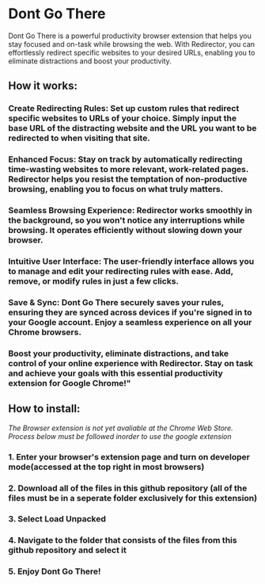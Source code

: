 # Dont Go There

Dont Go There is a powerful productivity browser extension that helps you stay focused and on-task while browsing the web. With Redirector, you can effortlessly redirect specific websites to your desired URLs, enabling you to eliminate distractions and boost your productivity.

## How it works:

### Create Redirecting Rules: Set up custom rules that redirect specific websites to URLs of your choice. Simply input the base URL of the distracting website and the URL you want to be redirected to when visiting that site.

### Enhanced Focus: Stay on track by automatically redirecting time-wasting websites to more relevant, work-related pages. Redirector helps you resist the temptation of non-productive browsing, enabling you to focus on what truly matters.

### Seamless Browsing Experience: Redirector works smoothly in the background, so you won't notice any interruptions while browsing. It operates efficiently without slowing down your browser.

### Intuitive User Interface: The user-friendly interface allows you to manage and edit your redirecting rules with ease. Add, remove, or modify rules in just a few clicks.

### Save & Sync: Dont Go There securely saves your rules, ensuring they are synced across devices if you're signed in to your Google account. Enjoy a seamless experience on all your Chrome browsers.

### Boost your productivity, eliminate distractions, and take control of your online experience with Redirector. Stay on task and achieve your goals with this essential productivity extension for Google Chrome!"

## How to install:
*The Browser extension is not yet avaliable at the Chrome Web Store. Process below must be followed inorder to use the google extension*

### 1. Enter your browser's extension page and turn on developer mode(accessed at the top right in most browsers)
### 2. Download all of the files in this github repository (all of the files must be in a seperate folder exclusively for this extension)
### 3. Select Load Unpacked
### 4. Navigate to the folder that consists of the files from this github repository and select it
### 5. Enjoy Dont Go There!
